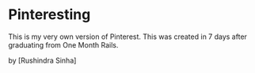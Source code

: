 # Pinteresting

This is my very own version of Pinterest.
This was created in 7 days after graduating from One Month Rails.

by [Rushindra Sinha]